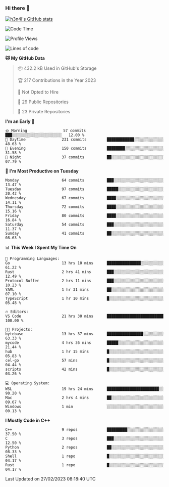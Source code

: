 ### Hi there 👋

[![h3n4l's GitHub stats](https://github-readme-stats.vercel.app/api?username=h3n4l&count_private=true&show_icons=true&theme=radical)](https://github.com/h3n4l/github-readme-stats)

<!--START_SECTION:waka-->
![Code Time](http://img.shields.io/badge/Code%20Time-975%20hrs%2017%20mins-blue)

![Profile Views](http://img.shields.io/badge/Profile%20Views-2-blue)

![Lines of code](https://img.shields.io/badge/From%20Hello%20World%20I%27ve%20Written-1.7%20million%20lines%20of%20code-blue)

**🐱 My GitHub Data** 

> 📦 432.2 kB Used in GitHub's Storage 
 > 
> 🏆 217 Contributions in the Year 2023
 > 
> 🚫 Not Opted to Hire
 > 
> 📜 29 Public Repositories 
 > 
> 🔑 23 Private Repositories 
 > 
**I'm an Early 🐤** 

```text
🌞 Morning                57 commits          ███░░░░░░░░░░░░░░░░░░░░░░   12.00 % 
🌆 Daytime                231 commits         ████████████░░░░░░░░░░░░░   48.63 % 
🌃 Evening                150 commits         ████████░░░░░░░░░░░░░░░░░   31.58 % 
🌙 Night                  37 commits          ██░░░░░░░░░░░░░░░░░░░░░░░   07.79 % 
```
📅 **I'm Most Productive on Tuesday** 

```text
Monday                   64 commits          ███░░░░░░░░░░░░░░░░░░░░░░   13.47 % 
Tuesday                  97 commits          █████░░░░░░░░░░░░░░░░░░░░   20.42 % 
Wednesday                67 commits          ████░░░░░░░░░░░░░░░░░░░░░   14.11 % 
Thursday                 72 commits          ████░░░░░░░░░░░░░░░░░░░░░   15.16 % 
Friday                   80 commits          ████░░░░░░░░░░░░░░░░░░░░░   16.84 % 
Saturday                 54 commits          ███░░░░░░░░░░░░░░░░░░░░░░   11.37 % 
Sunday                   41 commits          ██░░░░░░░░░░░░░░░░░░░░░░░   08.63 % 
```


📊 **This Week I Spent My Time On** 

```text
💬 Programming Languages: 
Go                       13 hrs 10 mins      ███████████████░░░░░░░░░░   61.22 % 
Rust                     2 hrs 41 mins       ███░░░░░░░░░░░░░░░░░░░░░░   12.49 % 
Protocol Buffer          2 hrs 11 mins       ███░░░░░░░░░░░░░░░░░░░░░░   10.23 % 
YAML                     1 hr 31 mins        ██░░░░░░░░░░░░░░░░░░░░░░░   07.10 % 
TypeScript               1 hr 10 mins        █░░░░░░░░░░░░░░░░░░░░░░░░   05.48 % 

🔥 Editors: 
VS Code                  21 hrs 30 mins      █████████████████████████   100.00 % 

🐱‍💻 Projects: 
bytebase                 13 hrs 37 mins      ████████████████░░░░░░░░░   63.33 % 
mycode                   4 hrs 36 mins       █████░░░░░░░░░░░░░░░░░░░░   21.44 % 
hub                      1 hr 15 mins        █░░░░░░░░░░░░░░░░░░░░░░░░   05.83 % 
cel-go                   57 mins             █░░░░░░░░░░░░░░░░░░░░░░░░   04.44 % 
scripts                  42 mins             █░░░░░░░░░░░░░░░░░░░░░░░░   03.26 % 

💻 Operating System: 
WSL                      19 hrs 24 mins      ███████████████████████░░   90.20 % 
Mac                      2 hrs 4 mins        ██░░░░░░░░░░░░░░░░░░░░░░░   09.67 % 
Windows                  1 min               ░░░░░░░░░░░░░░░░░░░░░░░░░   00.13 % 
```

**I Mostly Code in C++** 

```text
C++                      9 repos             █████████░░░░░░░░░░░░░░░░   37.50 % 
C                        3 repos             ███░░░░░░░░░░░░░░░░░░░░░░   12.50 % 
Python                   2 repos             ██░░░░░░░░░░░░░░░░░░░░░░░   08.33 % 
Shell                    1 repo              █░░░░░░░░░░░░░░░░░░░░░░░░   04.17 % 
Rust                     1 repo              █░░░░░░░░░░░░░░░░░░░░░░░░   04.17 % 
```




 Last Updated on 27/02/2023 08:18:40 UTC
<!--END_SECTION:waka-->

